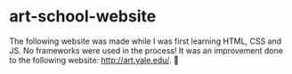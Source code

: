 # art-school-website

The following website was made while I was first learning HTML, CSS and JS. No frameworks were used in the process! It was an improvement done to the following website: http://art.yale.edu/. 🎨
